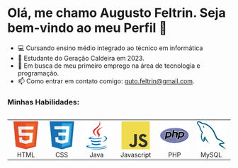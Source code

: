 # Olá, me chamo Augusto Feltrin. Seja bem-vindo ao meu Perfil 👋

- 💻 Cursando ensino médio integrado ao técnico em informática
- 🌱 Estudante do Geração Caldeira em 2023.
- 🔭 Em busca de meu primeiro emprego na área de tecnologia e programação.
- 📫 Como entrar em contato comigo: [guto.feltrin@gmail.com](mailto:guto.feltrin@gmail.com).

### Minhas Habilidades:

<div style="display: flex; align-items: flex-start; align: center">
  <table align="center">
    <tr>
      <td align="center" width="96">
        <a href="https://drive.google.com/file/d/1p2Y4xDEixiKGIndXhAvXaa1zQothjKoI/view?usp=sharing">
          <img src="https://raw.githubusercontent.com/devicons/devicon/master/icons/html5/html5-original.svg" alt="HTML5" width="65" height="65" />
        </a>
        <br>HTML
      </td>
      <td align="center" width="96">
        <img src="https://raw.githubusercontent.com/devicons/devicon/master/icons/css3/css3-original.svg" alt="CSS" width="65" height="65" />
        <br>CSS
      </td>
      <td align="center" width="96">
        <img src="https://raw.githubusercontent.com/devicons/devicon/master/icons/java/java-original.svg" alt="Java" width="65" height="65" />
        <br>Java
      </td>
      <td align="center" width="96">
        <img src="https://raw.githubusercontent.com/devicons/devicon/master/icons/javascript/javascript-original.svg" alt="Java" width="65" height="65" />
        <br>Javascript
      </td>
      <td align="center" width="96">
        <img src="https://raw.githubusercontent.com/devicons/devicon/master/icons/php/php-original.svg" alt="PHP" width="65" height="65" />
        <br>PHP
      </td>
      <td align="center" width="96">
        <img src="https://raw.githubusercontent.com/devicons/devicon/master/icons/mysql/mysql-original.svg" alt="MySQL" width="65" height="65" />
        <br>MySQL
      </td>
    </tr>
  </table>
</div>
